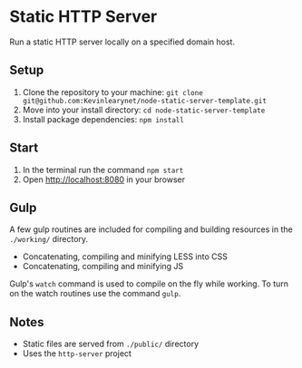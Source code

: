 # Static HTTP Server

Run a static HTTP server locally on a specified domain host. 

## Setup

1. Clone the repository to your machine: `git clone git@github.com:Kevinlearynet/node-static-server-template.git`
1. Move into your install directory: `cd node-static-server-template`
1. Install package dependencies: `npm install`

## Start

1. In the terminal run the command `npm start`
1. Open [http://localhost:8080](http://localhost:8080) in your browser

## Gulp

A few gulp routines are included for compiling and building resources in the `./working/` directory.

* Concatenating, compiling and minifying LESS into CSS
* Concatenating, compiling and minifying JS

Gulp's `watch` command is used to compile on the fly while working. To turn on the watch routines use the command `gulp`.

## Notes

* Static files are served from `./public/` directory
* Uses the `http-server` project